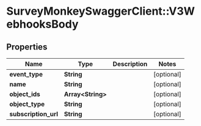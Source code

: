 # SurveyMonkeySwaggerClient::V3WebhooksBody

## Properties
Name | Type | Description | Notes
------------ | ------------- | ------------- | -------------
**event_type** | **String** |  | [optional] 
**name** | **String** |  | [optional] 
**object_ids** | **Array&lt;String&gt;** |  | [optional] 
**object_type** | **String** |  | [optional] 
**subscription_url** | **String** |  | [optional] 

